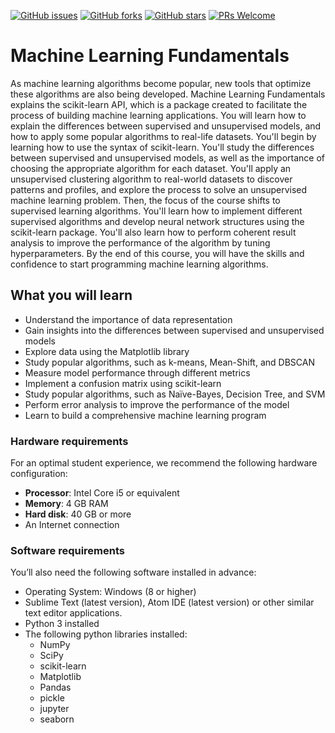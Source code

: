 [![GitHub issues](https://img.shields.io/github/issues/TrainingByPackt/Machine-Learning-Fundamentals.svg)](https://github.com/TrainingByPackt/Beginning-Machine-Learning-with-scikit-learn/issues)
[![GitHub forks](https://img.shields.io/github/forks/TrainingByPackt/Machine-Learning-Fundamentals.svg)](https://github.com/TrainingByPackt/Beginning-Machine-Learning-with-scikit-learn/network)
[![GitHub stars](https://img.shields.io/github/stars/TrainingByPackt/Machine-Learning-Fundamentals.svg)](https://github.com/TrainingByPackt/Machine-Learning-Fundamentals/stargazers)
[![PRs Welcome](https://img.shields.io/badge/PRs-welcome-brightgreen.svg)](https://github.com/TrainingByPackt/Machine-Learning-Fundamentals/pulls)



# Machine Learning Fundamentals
As machine learning algorithms become popular, new tools that optimize these algorithms are also being developed. Machine Learning Fundamentals explains the scikit-learn API, which is a package created to facilitate the process of building machine learning applications. You will learn how to explain the differences between supervised and unsupervised models, and how to apply some popular algorithms to real-life datasets. 
You'll begin by learning how to use the syntax of scikit-learn. You'll study the differences between supervised and unsupervised models, as well as the importance of choosing the appropriate algorithm for each dataset. You'll apply an unsupervised clustering algorithm to real-world datasets to discover patterns and profiles, and explore the process to solve an unsupervised machine learning problem. Then, the focus of the course shifts to supervised learning algorithms. You'll learn how to implement different supervised algorithms and develop neural network structures using the scikit-learn package. You'll also learn how to perform coherent result analysis to improve the performance of the algorithm by tuning hyperparameters. 
By the end of this course, you will have the skills and confidence to start programming machine learning algorithms.


## What you will learn
* Understand the importance of data representation
* Gain insights into the differences between supervised and unsupervised models
* Explore data using the Matplotlib library
* Study popular algorithms, such as k-means, Mean-Shift, and DBSCAN
* Measure model performance through different metrics
* Implement a confusion matrix using scikit-learn
* Study popular algorithms, such as Naïve-Bayes, Decision Tree, and SVM
* Perform error analysis to improve the performance of the model
* Learn to build a comprehensive machine learning program


### Hardware requirements
For an optimal student experience, we recommend the following hardware configuration:
* **Processor**: Intel Core i5 or equivalent
* **Memory**: 4 GB RAM
* **Hard disk**: 40 GB or more
* An Internet connection



### Software requirements
You’ll also need the following software installed in advance:

* Operating System: Windows (8 or higher)
* Sublime Text (latest version), Atom IDE (latest version) or other similar text editor applications.
* Python 3 installed
* The following python libraries installed:
  * NumPy
  * SciPy
  * scikit-learn
  * Matplotlib
  * Pandas
  * pickle
  * jupyter
  * seaborn






